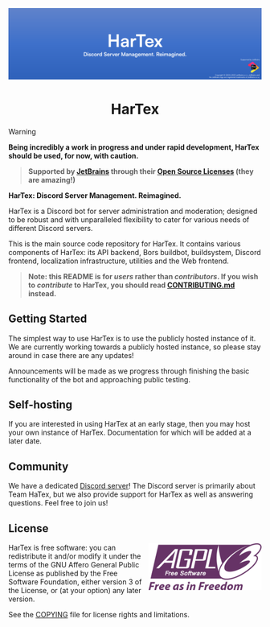 ![HarTex](./meta/images/hartexbanner.png)

<h1 align="center">HarTex</h1>

> [!WARNING]
> **Being incredibly a work in progress and under rapid development, HarTex should be used, for now, with caution.**

> **Supported by [JetBrains](https://www.jetbrains.com/) through their [Open Source Licenses](https://www.jetbrains.com/community/opensource/#support) (they are amazing!)**

**HarTex: Discord Server Management. Reimagined.**

HarTex is a Discord bot for server administration and moderation; designed to be robust and with unparalleled flexibility to cater for various needs of different Discord servers.

This is the main source code repository for HarTex. It contains various components of HarTex: its API backend, Bors buildbot, buildsystem, Discord frontend, localization infrastructure, utilities and the Web frontend.

> **Note: this README is for *users* rather than *contributors*. If you wish to *contribute* to HarTex, you should read [CONTRIBUTING.md](./CONTRIBUTING.md) instead.**

## Getting Started

The simplest way to use HarTex is to use the publicly hosted instance of it. We are currently working towards a publicly hosted instance, so please stay around in case there are any updates!

Announcements will be made as we progress through finishing the basic functionality of the bot and approaching public testing.

## Self-hosting

If you are interested in using HarTex at an early stage, then you may host your own instance of HarTex. Documentation for
which will be added at a later date.

## Community

We have a dedicated [Discord server](https://discord.gg/Xu8453VBAv)! The Discord server is primarily about Team HaTex, but we also provide support for HarTex as well as answering questions. Feel free to join us!

## License

<img src="meta/images/agplv3.svg" align="right" width=225x alt="AGPLv3">

HarTex is free software: you can redistribute it and/or modify it under the terms of the GNU Affero General Public License as published by the Free Software Foundation, either version 3 of the License, or (at your option) any later version.

See the [COPYING](./COPYING) file for license rights and limitations.
